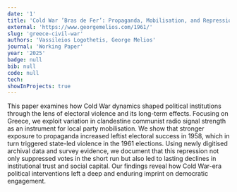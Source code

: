 ```yaml
---
date: '1'
title: 'Cold War ’Bras de Fer’: Propaganda, Mobilisation, and Repression in Greece'
external: 'https://www.georgemelios.com/1961/'
slug: 'greece-civil-war'
authors: 'Vassileios Logothetis, George Melios'
journal: 'Working Paper'
year: '2025'
badge: null
bib: null
code: null
tech:
showInProjects: true
---
```


This paper examines how Cold War dynamics shaped political institutions through the lens of electoral
violence and its long-term effects. Focusing on Greece, we exploit variation in clandestine communist radio signal strength as an instrument for local party mobilisation. We show that stronger exposure to propaganda increased leftist electoral success in 1958, which in turn triggered state-led violence in the 1961 elections. Using newly digitised archival data and survey evidence, we document that this repression not only suppressed votes in the short run but also led to lasting declines in institutional trust and social capital. Our findings reveal how Cold War-era political interventions left a deep and enduring imprint on democratic engagement.
